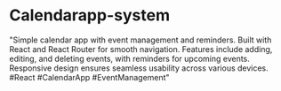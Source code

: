 # Calendarapp-system
 "Simple calendar app with event management and reminders. Built with React and React Router for smooth navigation. Features include adding, editing, and deleting events, with reminders for upcoming events. Responsive design ensures seamless usability across various devices. #React #CalendarApp #EventManagement"
